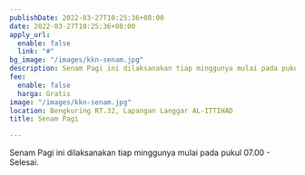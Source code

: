 ```yaml
---
publishDate: 2022-03-27T10:25:36+08:00
date: 2022-03-27T10:25:36+08:00
apply_url:
  enable: false
  link: "#"
bg_image: "/images/kkn-senam.jpg"
description: Senam Pagi ini dilaksanakan tiap minggunya mulai pada pukul 07.00 - Selesai.
fee:
  enable: false
  harga: Gratis
image: "/images/kkn-senam.jpg"
location: Bengkuring RT.32, Lapangan Langgar AL-ITTIHAD
title: Senam Pagi

---
```

Senam Pagi ini dilaksanakan tiap minggunya mulai pada pukul 07.00 - Selesai.